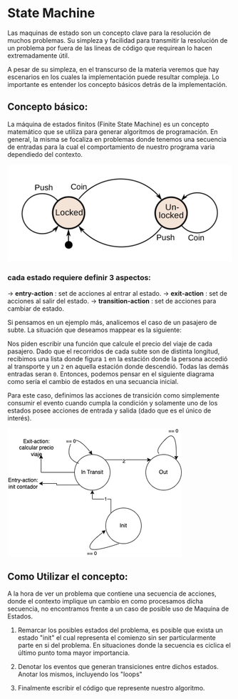 # State Machine

Las maquinas de estado son un concepto clave para la resolución de muchos problemas.
Su simpleza y facilidad para transmitir la resolución de un problema por fuera de 
las lineas de código que requirean lo hacen extremadamente útil.

A pesar de su simpleza, en el transcurso de la materia veremos que hay escenarios en los cuales
la implementación puede resultar compleja. Lo importante es entender los concepto básicos detrás
de la implementación.

## Concepto básico:
La máquina de estados finitos (Finite State Machine) es un concepto matemático que se utiliza para generar algoritmos de programación. 
En general, la misma se focaliza en problemas donde tenemos una secuencia de entradas para la cual el comportamiento de nuestro programa varia dependiedo del contexto. 

![image](img/coin_fsm.png)

### cada estado requiere definir 3 aspectos:
-> **entry-action** : set de acciones al entrar al estado.
-> **exit-action** : set de acciones al salir del estado.
-> **transition-action** : set de acciones para cambiar de estado.

Si pensamos en un ejemplo más, analicemos el caso de un pasajero de subte.
La situación que deseamos mappear es la siguiente:

Nos piden escribir una función que calcule el precio del viaje de cada pasajero.
Dado que el recorridos de cada subte son de distinta longitud, recibimos una lista
donde figura `1` en la estación donde la persona accedió al transporte y un `2` en 
aquella estación donde descendió. Todas las demás entradas seran `0`.
Entonces, podemos pensar en el siguiente diagrama como sería el cambio de estados en una secuancia inicial.

Para este caso, definimos las acciones de transición como simplemente consumir el evento cuando cumpla la condición y solamente uno de los estados posee acciones de entrada y salida (dado que es el único de interés).

![image](img/subway.png)

## Como Utilizar el concepto:
A la hora de ver un problema que contiene una secuencia de acciones, donde el contexto implique un cambio en como procesamos dicha secuencia, no encontramos frente a un caso de posible uso de Maquina de Estados.

1. Remarcar los posibles estados del problema, es posible que exista un estado "init" el cual representa el comienzo sin ser particularmente parte en si del problema. En situaciones donde la secuencia es ciclica el último punto toma mayor importancia.

2. Denotar los eventos que generan transiciones entre dichos estados. Anotar los mismos, incluyendo los "loops"

3. Finalmente escribir el código que represente nuestro algoritmo.



